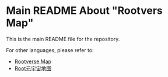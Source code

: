 # Main README About "Rootvers Map"

This is the main README file for the repository.

For other languages, please refer to:

- [Rootverse Map](README_en_US.md)
- [Root元宇宙地图](README_zh_CN.md)
